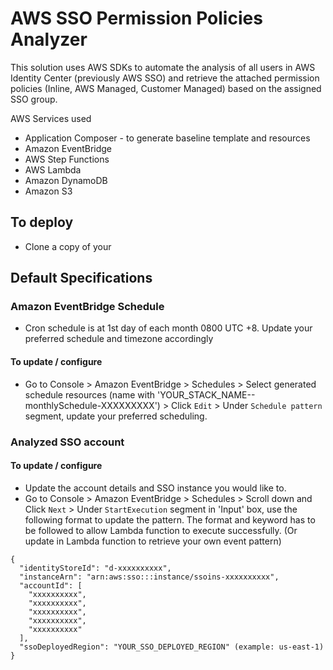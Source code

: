# AWS SSO Permission Policies Analyzer

This solution uses AWS SDKs to automate the analysis of all users in AWS Identity Center (previously AWS SSO) and retrieve the attached permission policies (Inline, AWS Managed, Customer Managed) based on the assigned SSO group.

AWS Services used
- Application Composer - to generate baseline template and resources
- Amazon EventBridge
- AWS Step Functions
- AWS Lambda
- Amazon DynamoDB
- Amazon S3

## To deploy
- Clone a copy of your

## Default Specifications
### Amazon EventBridge Schedule
- Cron schedule is at 1st day of each month 0800 UTC +8. Update your preferred schedule and timezone accordingly
#### To update / configure
- Go to Console > Amazon EventBridge > Schedules > Select generated schedule resources (name with 'YOUR_STACK_NAME--monthlySchedule-XXXXXXXXX') > Click `Edit` > Under `Schedule pattern` segment, update your preferred scheduling.

### Analyzed SSO account
#### To update / configure
- Update the account details and SSO instance you would like to.
- Go to Console > Amazon EventBridge > Schedules > Scroll down and Click `Next` > Under `StartExecution` segment in 'Input' box, use the following format to update the pattern. The format and keyword has to be followed to allow Lambda function to execute successfully. (Or update in Lambda function to retrieve your own event pattern)
```
{
  "identityStoreId": "d-xxxxxxxxxx",
  "instanceArn": "arn:aws:sso:::instance/ssoins-xxxxxxxxxx",
  "accountId": [
    "xxxxxxxxxx",
    "xxxxxxxxxx",
    "xxxxxxxxxx",
    "xxxxxxxxxx",
    "xxxxxxxxxx"
  ],
  "ssoDeployedRegion": "YOUR_SSO_DEPLOYED_REGION" (example: us-east-1)
}
```